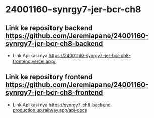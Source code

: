 # 24001160-synrgy7-jer-bcr-ch8

## Link ke repository backend https://github.com/Jeremiapane/24001160-synrgy7-jer-bcr-ch8-backend
- Link Aplikasi nya https://24001160-synrgy7-jer-bcr-ch8-frontend.vercel.app/
## Link ke repository frontend https://github.com/Jeremiapane/24001160-synrgy7-jer-bcr-ch8-frontend
- Link Aplikasi nya https://synrgy7-ch8-backend-production.up.railway.app/api-docs
